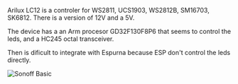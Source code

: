 Arilux LC12 is a controler for  WS2811, UCS1903, WS2812B, SM16703, SK6812. There is a version of 12V and a 5V.

The device has a an Arm procesor GD32F130F8P6 that seems to control the leds, and a HC245 octal transceiver.

Then is dificult to integrate with Espurna because ESP don't control the leds directly. 

![Sonoff Basic](images/devices/itead-sonoff-basic12.jpg)